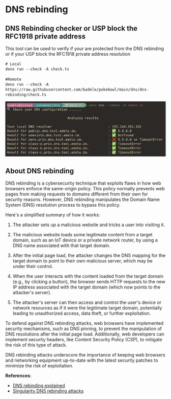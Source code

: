 # DNS rebinding

## DNS Rebinding checker or USP block the RFC1918 private address

This tool can be used to verify if your are protected from the DNS rebinding or if your USP block the RFC1918 private address resolution

```shell
# Local
deno run --check -A check.ts

#Remote
deno run --check -A https://raw.githubusercontent.com/badele/pokebowl/main/dns/dns-rebinding/check.ts
```
![dns-rebindind-screenshot](./dns-rebinding.png)

## About DNS rebinding

DNS rebinding is a cybersecurity technique that exploits flaws in how web browsers enforce the same-origin policy. This policy normally prevents web pages from making requests to domains different from their own for security reasons. However, DNS rebinding manipulates the Domain Name System (DNS) resolution process to bypass this policy. 

Here's a simplified summary of how it works:

1. The attacker sets up a malicious website and tricks a user into visiting it.

2. The malicious website loads some legitimate content from a target domain, such as an IoT device or a private network router, by using a DNS name associated with that target domain.

3. After the initial page load, the attacker changes the DNS mapping for the target domain to point to their own malicious server, which may be under their control.

4. When the user interacts with the content loaded from the target domain (e.g., by clicking a button), the browser sends HTTP requests to the new IP address associated with the target domain (which now points to the attacker's server).

5. The attacker's server can then access and control the user's device or network resources as if it were the legitimate target domain, potentially leading to unauthorized access, data theft, or further exploitation.

To defend against DNS rebinding attacks, web browsers have implemented security mechanisms, such as DNS pinning, to prevent the manipulation of DNS resolutions after the initial page load. Additionally, web developers can implement security headers, like Content Security Policy (CSP), to mitigate the risk of this type of attack.

DNS rebinding attacks underscore the importance of keeping web browsers and networking equipment up-to-date with the latest security patches to minimize the risk of exploitation.

**References**:
  - [DNS rebinding explained](https://www.gabriel.urdhr.fr/2021/06/02/dns-rebinding-explained)
  - [Singularity DNS rebinding attacks](https://github.com/nccgroup/singularity/wiki)
